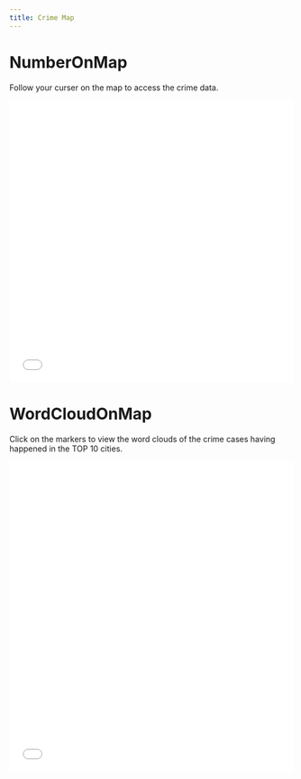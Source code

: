 ```yaml
---
title: Crime Map
---
```


# NumberOnMap

Follow your curser on the map to access the crime data.

<iframe src="NumberOnMap.html"
    sandbox="allow-same-origin allow-scripts"
    width="100%"
    height="500"
    scrolling="no"
    seamless="seamless"
    frameborder="0"></iframe>

# WordCloudOnMap

Click on the markers to view the word clouds of the crime cases having happened in the TOP 10 cities.

<iframe src="WordCloudOnMap.html"
    sandbox="allow-same-origin allow-scripts"
    width="100%"
    height="550"
    scrolling="no"
    seamless="seamless"
    frameborder="0"></iframe>
